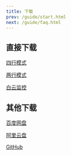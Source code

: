 ```yaml
---
title: 下载
prev: /guide/start.html
next: /guide/faq.html
---
```


## 直接下载

<a href="https://fastly.jsdelivr.net/gh/dunhuixiao/LiyuTargetMon@docs/targetmon/【鲤鱼监控】v1.3.9（四行模式）.jx3dat" download="【鲤鱼监控】v1.3.9（四行模式）.jx3dat">四行模式</a>

<a href="https://fastly.jsdelivr.net/gh/dunhuixiao/LiyuTargetMon@docs/targetmon/【鲤鱼监控】v1.3.9（两行模式）.jx3dat" download="【鲤鱼监控】v1.3.9（两行模式）.jx3dat">两行模式</a>

<a href="https://fastly.jsdelivr.net/gh/dunhuixiao/LiyuTargetMon@docs/targetmon/【鲤鱼监控】v1.3.9（白云监控）.jx3dat" download="【鲤鱼监控】v1.3.9（白云监控）.jx3dat">白云监控</a>

## 其他下载

[百度网盘](https://pan.baidu.com/s/1hSyngY6mqXcMS_bRytiVSw?pwd=zzdc)

[阿里云盘](https://www.aliyundrive.com/s/v46QasKM5Ct)

[GitHub](https://github.com/dunhuixiaohttps://fastly.jsdelivr.net/gh/dunhuixiao/LiyuTargetMon@docs/releases)